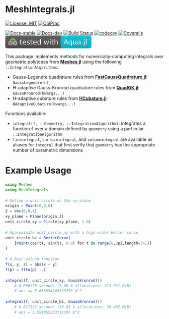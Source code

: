 # MeshIntegrals.jl

[![License: MIT](https://img.shields.io/badge/License-MIT-success.svg)](https://opensource.org/licenses/MIT)
[![ColPrac](https://img.shields.io/badge/ColPrac-Contributor's%20Guide-blueviolet?style=flat-square)](https://github.com/SciML/ColPrac)

[![Docs-stable](https://img.shields.io/badge/docs-stable-blue.svg)](https://mikeingold.github.io/MeshIntegrals.jl/stable/)
[![Docs-dev](https://img.shields.io/badge/docs-dev-blue.svg)](https://mikeingold.github.io/MeshIntegrals.jl/dev/)
[![Build Status](https://github.com/mikeingold/MeshIntegrals.jl/actions/workflows/CI.yml/badge.svg?branch=main)](https://github.com/mikeingold/MeshIntegrals.jl/actions/workflows/CI.yml?query=branch%3Amain)
[![codecov](https://codecov.io/gh/mikeingold/MeshIntegrals.jl/graph/badge.svg)](https://codecov.io/gh/mikeingold/MeshIntegrals.jl)
[![Coveralls](https://coveralls.io/repos/github/mikeingold/MeshIntegrals.jl/badge.svg?branch=main)](https://coveralls.io/github/mikeingold/MeshIntegrals.jl?branch=main)
[![Aqua QA](https://raw.githubusercontent.com/JuliaTesting/Aqua.jl/master/badge.svg)](https://github.com/JuliaTesting/Aqua.jl)


This package implements methods for numerically-computing integrals over geometric polytopes
from [**Meshes.jl**](https://github.com/JuliaGeometry/Meshes.jl) using the following `::IntegrationAlgorithms`:
- Gauss-Legendre quadrature rules from [**FastGaussQuadrature.jl**](https://github.com/JuliaApproximation/FastGaussQuadrature.jl): `GaussLegendre(n)`
- H-adaptive Gauss-Kronrod quadrature rules from [**QuadGK.jl**](https://github.com/JuliaMath/QuadGK.jl): `GaussKronrod(kwargs...)`
- H-adaptive cubature rules from [**HCubature.jl**](https://github.com/JuliaMath/HCubature.jl): `HAdaptiveCubature(kwargs...)`

Functions available:
- `integral(f, ::Geometry, ::IntegrationAlgorithm)`: integrates a function `f` over a domain defined by `geometry` using a particular `::IntegrationAlgorithm`
- `lineintegral`, `surfaceintegral`, and `volumeintegral` are available as aliases for `integral` that first verify that `geometry` has the appropriate number of parametric dimensions

# Example Usage

```julia
using Meshes
using MeshIntegrals

# Define a unit circle on the xy-plane
origin = Point(0,0,0)
ẑ = Vec(0,0,1)
xy_plane = Plane(origin,ẑ)
unit_circle_xy = Circle(xy_plane, 1.0)

# Approximate unit_circle_xy with a high-order Bezier curve
unit_circle_bz = BezierCurve(
    [Point(cos(t), sin(t), 0.0) for t in range(0,2pi,length=361)]
)

# A Real-valued function
f(x, y, z) = abs(x + y)
f(p) = f(to(p)...)

integral(f, unit_circle_xy, GaussKronrod())
    # 0.000170 seconds (5.00 k allocations: 213.531 KiB)
    # ans == 5.656854249525293 m^2

integral(f, unit_circle_bz, GaussKronrod())
    # 0.017122 seconds (18.93 k allocations: 78.402 MiB)
    # ans = 5.551055333711397 m^2
```
